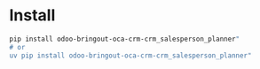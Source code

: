 # Install

```bash
pip install odoo-bringout-oca-crm-crm_salesperson_planner"
# or
uv pip install odoo-bringout-oca-crm-crm_salesperson_planner"
```
